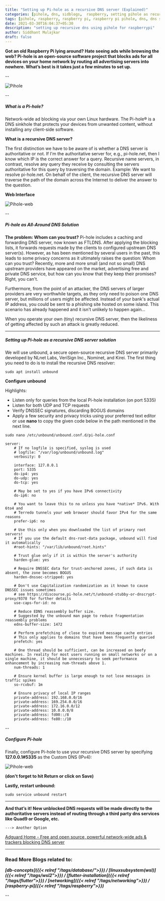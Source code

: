 ```yaml
---
title: "Setting up Pi-hole as a recursive DNS server (Explained)"
categories: [pihole, dns, sidblogs,  raspberry, setting pihole as recursive-dns, raspberry pi,raspberry pi pihole, pihole recursive dns]
tags: [pihole, raspberry, raspberry pi, raspberry pi pihole, dns, dns server, dns settings, sidblogs, setting up pihole as recursive-dns, setting up pihole as recursive-dns using raspberry pi, pihole recursive dns]
date: 2021-03-30T16:04:37+05:30
description: "setting up recursive dns using pihole for raspberrypi"
author: Siddhant Mulajkar
draft: false
---
```


**Got an old Raspberry Pi lying around? Hate seeing ads while browsing the web? Pi-hole is an open-source software project that blocks ads for all devices on your home network by routing all advertising servers into nowhere. What’s best is it takes just a few minutes to set up.**

--

![Pihole](/images/pihole-rdns/logo.png)

--

##### What is a Pi-hole?

Network-wide ad blocking via your own Linux hardware. The Pi-hole® is a DNS sinkhole that protects your devices from unwanted content, without installing any client-side software.

**What is a recursive DNS server?**

The first distinction we have to be aware of is whether a DNS server is authoritative or not. If I'm the authoritative server for, e.g., pi-hole.net, then I know which IP is the correct answer for a query. Recursive name servers, in contrast, resolve any query they receive by consulting the servers authoritative for this query by traversing the domain. Example: We want to resolve pi-hole.net. On behalf of the client, the recursive DNS server will traverse the path of the domain across the Internet to deliver the answer to the question.

**Web Interface**

![Pihole-web](/images/pihole-rdns/dashboard.png)

--

##### Pi-hole as All-Around DNS Solution

**The problem: Whom can you trust?**
Pi-hole includes a caching and forwarding DNS server, now known as FTLDNS. After applying the blocking lists, it forwards requests made by the clients to configured upstream DNS server(s). However, as has been mentioned by several users in the past, this leads to some privacy concerns as it ultimately raises the question: Whom can you trust? Recently, more and more small (and not so small) DNS upstream providers have appeared on the market, advertising free and private DNS service, but how can you know that they keep their promises? Right, you can't.

Furthermore, from the point of an attacker, the DNS servers of larger providers are very worthwhile targets, as they only need to poison one DNS server, but millions of users might be affected. Instead of your bank's actual IP address, you could be sent to a phishing site hosted on some island. This scenario has already happened and it isn't unlikely to happen again...

When you operate your own (tiny) recursive DNS server, then the likeliness of getting affected by such an attack is greatly reduced.

---

##### Setting up Pi-hole as a recursive DNS server solution

We will use unbound, a secure open-source recursive DNS server primarily developed by NLnet Labs, VeriSign Inc., Nominet, and Kirei. The first thing you need to do is to install the recursive DNS resolver:

```
sudo apt install unbound
```

**Configure unbound**

Highlights:

- Listen only for queries from the local Pi-hole installation (on port 5335)
- Listen for both UDP and TCP requests
- Verify DNSSEC signatures, discarding BOGUS domains
- Apply a few security and privacy tricks using your preferred text editor or use **nano** to copy the given code below in the path mentioned in the next line.
```
sudo nano /etc/unbound/unbound.conf.d/pi-hole.conf
```
```
server:
    # If no logfile is specified, syslog is used
    # logfile: "/var/log/unbound/unbound.log"
    verbosity: 0

    interface: 127.0.0.1
    port: 5335
    do-ip4: yes
    do-udp: yes
    do-tcp: yes

    # May be set to yes if you have IPv6 connectivity
    do-ip6: no

    # You want to leave this to no unless you have *native* IPv6. With 6to4 and
    # Terredo tunnels your web browser should favor IPv4 for the same reasons
    prefer-ip6: no

    # Use this only when you downloaded the list of primary root servers!
    # If you use the default dns-root-data package, unbound will find it automatically
    #root-hints: "/var/lib/unbound/root.hints"

    # Trust glue only if it is within the server's authority
    harden-glue: yes

    # Require DNSSEC data for trust-anchored zones, if such data is absent, the zone becomes BOGUS
    harden-dnssec-stripped: yes

    # Don't use Capitalization randomization as it known to cause DNSSEC issues sometimes
    # see https://discourse.pi-hole.net/t/unbound-stubby-or-dnscrypt-proxy/9378 for further details
    use-caps-for-id: no

    # Reduce EDNS reassembly buffer size.
    # Suggested by the unbound man page to reduce fragmentation reassembly problems
    edns-buffer-size: 1472

    # Perform prefetching of close to expired message cache entries
    # This only applies to domains that have been frequently queried
    prefetch: yes

    # One thread should be sufficient, can be increased on beefy machines. In reality for most users running on small networks or on a single machine, it should be unnecessary to seek performance enhancement by increasing num-threads above 1.
    num-threads: 1

    # Ensure kernel buffer is large enough to not lose messages in traffic spikes
    so-rcvbuf: 1m

    # Ensure privacy of local IP ranges
    private-address: 192.168.0.0/16
    private-address: 169.254.0.0/16
    private-address: 172.16.0.0/12
    private-address: 10.0.0.0/8
    private-address: fd00::/8
    private-address: fe80::/10
```

--

##### Configure Pi-hole

Finally, configure Pi-hole to use your recursive DNS server by specifying **127.0.0.1#5335** as the Custom DNS (IPv4):

![Pihole-web](/images/pihole-rdns/recursiveresolve.png)

**(don't forget to hit Return or click on Save)**

**Lastly, restart unbound:**

```
sudo service unbound restart
```

---

**And that’s it! New unblocked DNS requests will be made directly to the authoritative servers instead of routing through a third party dns services like Quad9 or Google, etc.**

``---> Another Option``

[Adguard Home - Free and open source, powerful network-wide ads & trackers blocking DNS server](https://github.com/AdguardTeam/AdGuardHome)

---

### Read More Blogs related to:

***[db-concepts]({{< relref "/tags/database/">}}) / [linuxsubsystem(wsl)]({{< relref "/tags/wsl2">}}) / [flutter-installation]({{< relref "/tags/flutter">}}) / [networking]({{< relref "/tags/networking">}}) / [raspberry-pi]({{< relref "/tags/raspberry">}})***

--